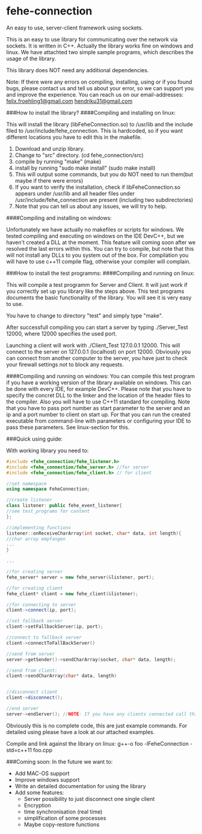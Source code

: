 # fehe-connection
An easy to use, server-client framework using sockets.

This is an easy to use library for communicating over the network via sockets. It is written in C++. Actually the library works fine on windows and linux. We have attachted two simple sample programs, which describes the usage of the library. 

This library does NOT need any additional dependencies.

Note: If there were any errors on compiling, installing, using or if you found bugs, please contact us and tell us about your error, so we can support you and improve the experience. You can reach us on our email-addresses: 
felix.froehling1@gmail.com
hendriku31@gmail.com

###How to install the library?
####Compiling and installing on linux:

This will install the library (libFeheConnection.so) to /usr/lib and the include filed to /usr/include/fehe_connection. This is hardcoded, so if you want different locations you have to edit this in the makefile.
  1. Download and unzip library.
  2. Change to "src" directory. (cd fehe_connection/src)
  3. compile by running "make" (make)
  4. install by running "sudo make install" (sudo make install)
  5. This will output some commands, but you do NOT need to run them(but maybe if there were errors)
  6. If you want to verify the installation, check if libFeheConnection.so appears under /usr/lib and all header files under /usr/include/fehe_connection are present (including two subdirectories)
  7. Note that you can tell us about any issues, we will try to help.


####Compiling and installing on windows:

Unfortunately we have actually no makefiles or scripts for windows. We tested compiling and executing on windows on the IDE DevC++, but we haven't created a DLL at the moment. This feature will coming soon after we resolved the last errors within this. You can try to compile, but note that this will not install any DLLs to you system out of the box.
For compilation you will have to use c++11 compile flag, otherwise your compiler will complain.

###How to install the test programms:
####Compiling and running on linux:

This will compile a test programm for Server and Client. It will just work if you correctly set up you library like the steps above. This test programs documents the basic functionality of the library. You will see it is very easy to use.

You have to change to directory "test" and simply type "make".

After successfull compiling you can start a server by typing ./Server_Test 12000, where 12000 specifies the used port.

Launching a client will work with ./Client_Test 127.0.0.1 12000. This will connect to the server on 127.0.0.1 (localhost) on port 12000. Obviously you can connect from another computer to the server, you have just to check your firewall settings not to block any requests.

####Compiling and running on windows:
You can compile this test program if you have a working version of the library available on windows. This can be done with every IDE, for example DevC++. Please note that you have to specify the concret DLL to the linker and the location of the header files to the compiler. Also you will have to use C++11 standard for compiling. Note that you have to pass port number as start parameter to the server and an ip and a port number to client on start up. For that you can run the created executable from command-line with parameters or configuring your IDE to pass these parameters. See linux-section for this.




###Quick using guide:

With working library you need to:
```c++
#include <fehe_connection/fehe_listener.h>
#include <fehe_connection/fehe_server.h> //for server
#include <fehe_connection/fehe_client.h> // for client

//set namespace
using namespace FeheConnection;

//create listener
class listener: public fehe_event_listener{
//see test_programs for content
};

//implementing functions
listener::onReceiveCharArray(int socket, char* data, int length){
//char array empfangen
...
}

...

//for creating server
fehe_server* server = new fehe_server(&listener, port);

//for creating client
fehe_client* client = new fehe_client(&listener);

//for connecting to server
client->connect(ip, port);

//set fallback server
client->setFallbackServer(ip, port);

//connect to fallback server
client->connectToFallBackServer()

//send from server
server->getSender()->sendCharArray(socket, char* data, length);

//send from client:
client->sendCharArray(char* data, length)


//disconnect client
client->disconnect();

//end server
server->endServer(); //NOTE: If you have any clients connected call this method before delete server. Call delete                                   server if event safetyServerEnd() occurs. We will explain this reason in detailed                                     documentation coming soon.
```

Obviously this is no complete code, this are just example commands. For detailed using please have a look at our attached examples.

Compile and link against the library on linux: g++-o foo -lFeheConnection -std=c++11 foo.cpp




###Coming soon:
In the future we want to:
- Add MAC-OS support
- Improve windows support
- Write an detailed documentation for using the library
- Add some features:
  - Server possibility to just disconnect one single client
  - Encryption
  - time synchronisation (real time)
  - simplification of some processes
  - Maybe copy-restore functions



